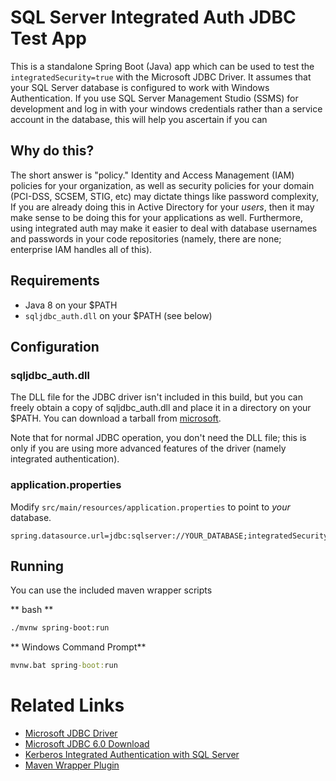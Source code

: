 # SQL Server Integrated Auth JDBC Test App
This is a standalone Spring Boot (Java) app which can be used to test the `integratedSecurity=true` with the Microsoft JDBC Driver. It assumes that your SQL Server database is configured to work with Windows Authentication. If you use SQL Server Management Studio (SSMS) for development and log in with your windows credentials rather than a service account in the database, this will help you ascertain if you can 

## Why do this?
The short answer is "policy." Identity and Access Management (IAM) policies for your organization, as well as security policies for your domain (PCI-DSS, SCSEM, STIG, etc) may dictate things like password complexity, If you are already doing this in Active Directory for your _users_, then it may make sense to be doing this for your applications as well. Furthermore, using integrated auth may make it easier to deal with database usernames and passwords in your code repositories (namely, there are none; enterprise IAM handles all of this).

## Requirements
- Java 8 on your $PATH
- `sqljdbc_auth.dll` on your $PATH (see below)

## Configuration
### sqljdbc_auth.dll
The DLL file for the JDBC driver isn't included in this build, but you can freely obtain a copy of sqljdbc_auth.dll and place it in a directory on your $PATH. You can download a tarball from [microsoft](https://www.microsoft.com/en-us/download/details.aspx?id=11774).

Note that for normal JDBC operation, you don't need the DLL file; this is only if you are using more advanced features of the driver (namely integrated authentication).

### application.properties
Modify `src/main/resources/application.properties` to point to _your_ database.

```
spring.datasource.url=jdbc:sqlserver://YOUR_DATABASE;integratedSecurity=true
```

## Running 
You can use the included maven wrapper scripts 

** bash **

```bash
./mvnw spring-boot:run
```

** Windows Command Prompt**

```cmd
mvnw.bat spring-boot:run
```

# Related Links
- [Microsoft JDBC Driver](https://docs.microsoft.com/en-us/sql/connect/jdbc/microsoft-jdbc-driver-for-sql-server?view=sql-server-2017)
- [Microsoft JDBC 6.0 Download](https://www.microsoft.com/en-us/download/details.aspx?id=11774) 
- [Kerberos Integrated Authentication with SQL Server](https://docs.microsoft.com/en-us/sql/connect/jdbc/using-kerberos-integrated-authentication-to-connect-to-sql-server?view=sql-server-2017)
- [Maven Wrapper Plugin](https://github.com/takari/takari-maven-plugin)